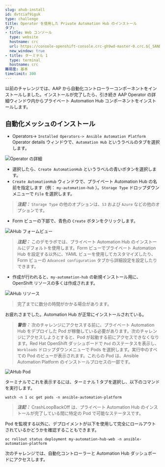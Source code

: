```yaml
---
slug: ahub-install
id: dvtciaf9iguk
type: challenge
title: Operator を使用した Private Automation Hub のインストール
タブ:
- title: Web コンソール
  type: website
  hostname: crc
  url: https://console-openshift-console.crc-gh9wd-master-0.crc.${_SANDBOX_ID}.instruqt.io
  new_window: true
- title: ターミナル 1
  type: terminal
  hostname: crc
難易度: 基本
timelimit: 300
---
```

以前のチャレンジでは、AAP から自動化コントローラーコンポーネントをインストールしました。インストールが完了したら、引き続き AAP Operator の詳細ウィンドウ内からプライベート Automation Hub コンポーネントをインストールします。

## 自動化メッシュのインストール

* Operators-> `Installed Operators-> Ansible Automation Platform` Operator details ウィンドウで、`Automation Hub` というラベルのタブを選択します。

![Operator の詳細](../assets/ahub_tab.png)

* 選択したら、`Create AutomationHub` というラベルの青いボタンを選択します。
* `Create AutomationHub` ウィンドウで、プライベート Automation Hub の名前を指定します（例： `my-automation-hub` ）。`Storage Type` ドロップダウンメニューで `File` を選択します。

> **_注記：_** `Storage Type` の他のオプションは、`S3` および `Azure` などの他のオプションです。

* Form ビューの下部で、青色の `Create` ボタンをクリックします。

![AHub フォームビュー](../assets/ahub_form.png)

> **_注記：_** このデモラボでは、プライベート Automation Hub のインストールにデフォルトを使用します。Form ビューでプライベート Automation Hub を設定する以外に、YAML ビューを使用してカスタマイズしたり、Form ビューの `Advanced configuration` タブから詳細設定を設定したりできます。

* 作成が行われると、`my-automation-hub` の新規インストール用に、OpenShift リソースの多くは作成されます。

![AHub リソース](../assets/my-automation-hub-resources.png)

> 完了までに数分の時間がかかる場合があります。

お疲れさまでした。Automation Hub が正常にインストールされている。

> **_警告：_** 次のチャレンジにアクセスする前に、プライベート Automation Hub をデプロイした Pod が稼働している必要があります。次のチャレンジにアクセスしようとすると、Pod が起動する前にアクセスできなくなります。Red Hat OpenShift ダッシュボードで `Pod` のステータスを表示し、`Workloads` ドロップダウンメニューで Pods を選択します。実行中のすべての Pod のビューが表示されます。これらの Pod は、Ansible Automation Platform のインストールプロセスの一部です。

![AHub Pod](../assets/ahub-pods.png)

ターミナルでこれを表示するには、ターミナル 1 タブを選択し、以下のコマンドを実行します。

```
watch -n 1 oc get pods -n ansible-automation-platform
```

> **_注記：_** CrashLoopBackOff は、プライベート Automation Hub のインストールが完了している間に特定の Pod で可能なステータスです。

Pod を監視する以外に、デプロイメントが以下を使用して完全にロールアウトされているかどうかを確認することもできます。

```
oc rollout status deployment my-automation-hub-web -n ansible-automation-platform
```

次のチャレンジでは、自動化コントローラーと Automation Hub ダッシュボードにアクセスします。
